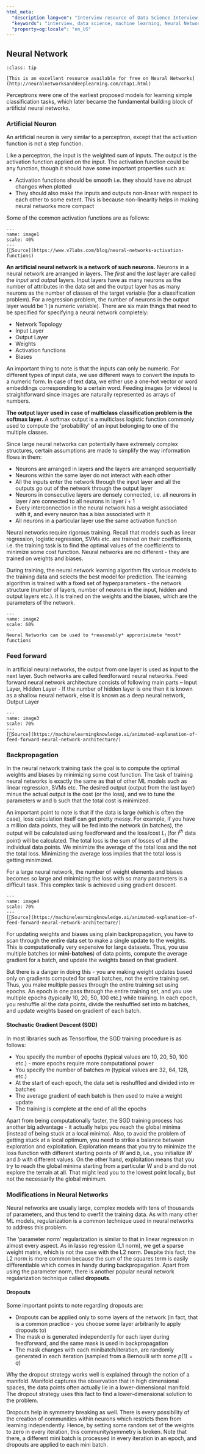 ```yaml
---
html_meta:
  "description lang=en": "Interview resource of Data Science Interview focusing on Regression."
  "keywords": "interview, data science, machine learning, Neural Network, basics"
  "property=og:locale": "en_US"
---
```



## Neural Network

```{admonition} 📖 Resource
:class: tip

[This is an excellent resource available for free on Neural Networks](http://neuralnetworksanddeeplearning.com/chap1.html)
```

Perceptrons were one of the earliest proposed models for learning simple classification tasks, which later became the fundamental building block of artificial neural networks.

### Artificial Neuron

An artificial neuron is very similar to a perceptron, except that the activation function is not a step function.

Like a perceptron, the input is the weighted sum of inputs. The output is the activation function applied on the input. The activation function could be any function, though it should have some important properties such as:

- Activation functions should be smooth i.e. they should have no abrupt changes when plotted
- They should also make the inputs and outputs non-linear with respect to each other to some extent. This is because non-linearity helps in making neural networks more compact

Some of the common activation functions are as follows:

```{figure} images/image1.PNG
---
name: image1
scale: 40%
---
[📖Source](https://www.v7labs.com/blog/neural-networks-activation-functions) 
```

**An artificial neural network is a network of such neurons.** Neurons in a neural network are arranged in layers. The *first* and the *last* layer are called the *input* and *output* layers. Input layers have as many neurons as the number of attributes in the data set and the output layer has as many neurons as the number of classes of the target variable (for a classification problem). For a regression problem, the number of neurons in the output layer would be 1 (a numeric variable).
There are six main things that need to be specified for specifying a neural network completely:
- Network Topology
- Input Layer
- Output Layer
- Weights
- Activation functions
- Biases

An important thing to note is that the inputs can only be numeric. For different types of input data, we use different ways to convert the inputs to a numeric form. In case of text data, we either use a one-hot vector or word embeddings corresponding to a certain word. Feeding images (or videos) is straightforward since images are naturally represented as arrays of numbers.

**The output layer used in case of multiclass classification problem is the softmax layer.** A softmax output is a multiclass logistic function commonly used to compute the 'probability' of an input belonging to one of the multiple classes.


Since large neural networks can potentially have extremely complex structures, certain assumptions are made to simplify the way information flows in them:
- Neurons are arranged in layers and the layers are arranged sequentially
- Neurons within the same layer do not interact with each other
- All the inputs enter the network through the input layer and all the outputs go out of the network through the output layer
- Neurons in consecutive layers are densely connected, i.e. all neurons in layer $l$ are connected to all neurons in layer $l+1$
- Every interconnection in the neural network has a weight associated with it, and every neuron has a bias associated with it
- All neurons in a particular layer use the same activation function

Neural networks require rigorous training. Recall that models such as linear regression, logistic regression, SVMs etc. are trained on their coefficients, i.e. the training task is to find the optimal values of the coefficients to minimize some cost function. Neural networks are no different - they are trained on weights and biases.

During training, the neural network learning algorithm fits various models to the training data and selects the best model for prediction. The learning algorithm is trained with a fixed set of hyperparameters - the network structure (number of layers, number of neurons in the input, hidden and output layers etc.). It is trained on the weights and the biases, which are the parameters of the network.


```{figure} images/image2.gif
---
name: image2
scale: 60%
---
Neural Networks can be used to *reasonably* approriximate *most* functions
```

### Feed forward

In artificial neural networks, the output from one layer is used as input to the next layer. Such networks are called feedforward neural networks.
Feed forward neural network architecture consists of following main parts – Input Layer, Hidden Layer - If the number of hidden layer is one then it is known as a shallow neural network, else it is known as a deep neural network, Output Layer

```{figure} images/image3.gif
---
name: image3
scale: 70%
---
[📖Source](https://machinelearningknowledge.ai/animated-explanation-of-feed-forward-neural-network-architecture/)
```

### Backpropagation

In the neural network training task the goal is to compute the optimal weights and biases by minimizing some cost function. The task of training neural networks is exactly the same as that of other ML models such as linear regression, SVMs etc. The desired output (output from the last layer) minus the actual output is the cost (or the loss), and we to tune the parameters w and b such that the total cost is minimized.

An important point to note is that if the data is large (which is often the case), loss calculation itself can get pretty messy. For example, if you have a million data points, they will be fed into the network (in batches), the output will be calculated using feedforward and the loss/cost $L_i$ (for $i^{th}$ data point) will be calculated. The total loss is the sum of losses of all the individual data points. We minimize the average of the total loss and the not the total loss. Minimizing the average loss implies that the total loss is getting minimized.

For a large neural network, the number of weight elements and biases becomes so large and minimizing the loss with so many parameters is a difficult task. This complex task is achieved using gradient descent.

```{figure} images/image4.gif
---
name: image4
scale: 70%
---
[📖Source](https://machinelearningknowledge.ai/animated-explanation-of-feed-forward-neural-network-architecture/)
```

For updating weights and biases using plain backpropagation, you have to scan through the entire data set to make a single update to the weights. This is computationally very expensive for large datasets. Thus, you use multiple batches (or **mini-batches**) of data points, compute the average gradient for a batch, and update the weights based on that gradient.

But there is a danger in doing this - you are making weight updates based only on gradients computed for small batches, not the entire training set. Thus, you make multiple passes through the entire training set using epochs. An epoch is one pass through the entire training set, and you use multiple epochs (typically 10, 20, 50, 100 etc.) while training. In each epoch, you reshuffle all the data points, divide the reshuffled set into m batches, and update weights based on gradient of each batch.

#### Stochastic Gradient Descent (SGD)

In most libraries such as Tensorflow, the SGD training procedure is as follows:
- You specify the number of epochs (typical values are 10, 20, 50, 100 etc.) - more epochs require more computational power
- You specify the number of batches $m$ (typical values are 32, 64, 128, etc.)
- At the start of each epoch, the data set is reshuffled and divided into $m$ batches
- The average gradient of each batch is then used to make a weight update
- The training is complete at the end of all the epochs

Apart from being computationally faster, the SGD training process has another big advantage - it actually helps you reach the global minima (instead of being stuck at a local minima). Also, to avoid the problem of getting stuck at a local optimum, you need to strike a balance between exploration and exploitation.
Exploration means that you try to minimize the loss function with different starting points of $W$ and $b$, i.e., you initialize $W$ and $b$ with different values. On the other hand, exploitation means that you try to reach the global minima starting from a particular W and b and do not explore the terrain at all. That might lead you to the lowest point locally, but not the necessarily the global minimum.

### Modifications in Neural Networks

Neural networks are usually large, complex models with tens of thousands of parameters, and thus tend to overfit the training data. As with many other ML models, regularization is a common technique used in neural networks to address this problem.

The 'parameter norm' regularization is similar to that in linear regression in almost every aspect. As in lasso regression (L1 norm), we get a sparse weight matrix, which is not the case with the L2 norm. Despite this fact, the L2 norm is more common because the sum of the squares term is easily differentiable which comes in handy during backpropagation.
Apart from using the parameter norm, there is another popular neural network regularization technique called **dropouts**.

#### Dropouts

Some important points to note regarding dropouts are:
- Dropouts can be applied only to some layers of the network (in fact, that is a common practice - you choose some layer arbitrarily to apply dropouts to)
- The mask $\alpha$ is generated independently for each layer during feedforward, and the same mask is used in backpropagation
- The mask changes with each minibatch/iteration, are randomly generated in each iteration (sampled from a Bernoulli with some $p(1)=q$)

Why the dropout strategy works well is explained through the notion of a manifold. Manifold captures the observation that in high dimensional spaces, the data points often actually lie in a lower-dimensional manifold. The dropout strategy uses this fact to find a lower-dimensional solution to the problem.

Dropouts help in symmetry breaking as well. There is every possibility of the creation of communities within neurons which restricts them from learning independently. Hence, by setting some random set of the weights to zero in every iteration, this community/symmetry is broken. Note that there, a different mini batch is processed in every iteration in an epoch, and dropouts are applied to each mini batch.

